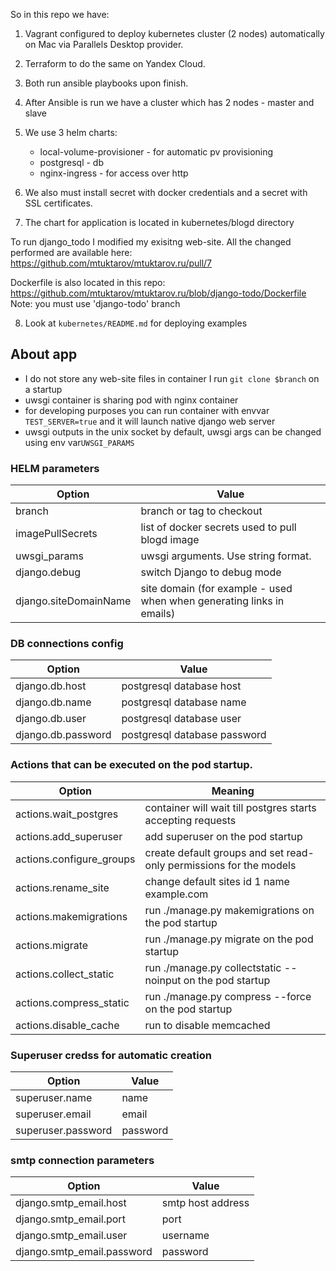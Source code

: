 So in this repo we have:
1. Vagrant configured to deploy kubernetes cluster (2 nodes) automatically on Mac via Parallels Desktop provider.
2. Terraform to do the same on Yandex Cloud.
3. Both run ansible playbooks upon finish.
4. After Ansible is run we have a cluster which has 2 nodes - master and slave
5. We use 3 helm charts:
    - local-volume-provisioner - for automatic pv provisioning
    - postgresql - db
    - nginx-ingress - for access over http
6. We also must install secret with docker credentials and a secret with SSL certificates.

7. The chart for application is located in kubernetes/blogd directory

To run django_todo I modified my exisitng web-site. All the changed performed are available here:
https://github.com/mtuktarov/mtuktarov.ru/pull/7

Dockerfile is also located in this repo: https://github.com/mtuktarov/mtuktarov.ru/blob/django-todo/Dockerfile
Note: you must use 'django-todo' branch

8. Look at `kubernetes/README.md` for deploying examples

## About app

- I do not store any web-site files in container I run `git clone $branch` on a startup
- uwsgi container is sharing pod with nginx container
- for developing purposes you can run container with envvar `TEST_SERVER=true` and it will launch native django web server
- uwsgi outputs in the unix socket by default, uwsgi args can be changed using env var`UWSGI_PARAMS`

### HELM parameters

| Option  | Value |
|---------------|---------------|
| branch | branch or tag to checkout |
| imagePullSecrets  | list of docker secrets used to pull blogd image  |
| uwsgi_params      | uwsgi arguments. Use string format. |
| django.debug   | switch Django to debug mode|
| django.siteDomainName| site domain (for example - used when when generating links in emails)|

###  DB connections config

| Option  | Value |
|---------------|---------------|
| django.db.host | postgresql database host|
| django.db.name | postgresql database name|
| django.db.user | postgresql database user|
| django.db.password | postgresql database password|


### Actions that can be executed on the pod startup.

| Option                   | Meaning                                                              |
|--------------------------|----------------------------------------------------------------------|
| actions.wait_postgres     |  container will wait till postgres starts accepting requests         |
| actions.add_superuser     |  add superuser on the pod startup                                    |
| actions.configure_groups  |  create default groups and set read-only permissions for the models  |
| actions.rename_site       |  change default sites id 1 name example.com                          |
| actions.makemigrations    |  run ./manage.py makemigrations on the pod startup                   |
| actions.migrate           |  run ./manage.py migrate on the pod startup                          |
| actions.collect_static    |   run ./manage.py collectstatic --noinput on the pod startup         |
| actions.compress_static   |   run ./manage.py compress --force on the pod startup                |
| actions.disable_cache     |   run to disable memcached                                           |


###  Superuser credss for automatic creation

| Option        | Value |
|---------------|---------------|
| superuser.name|    name      |
| superuser.email|     email       |
| superuser.password|     password    |

###  smtp connection parameters

| Option              |          Value |
|----------------------------| ------------- |
| django.smtp_email.host     |   smtp host address  |
| django.smtp_email.port     |        port          |
| django.smtp_email.user     |     username         |
| django.smtp_email.password |     password        |

###


